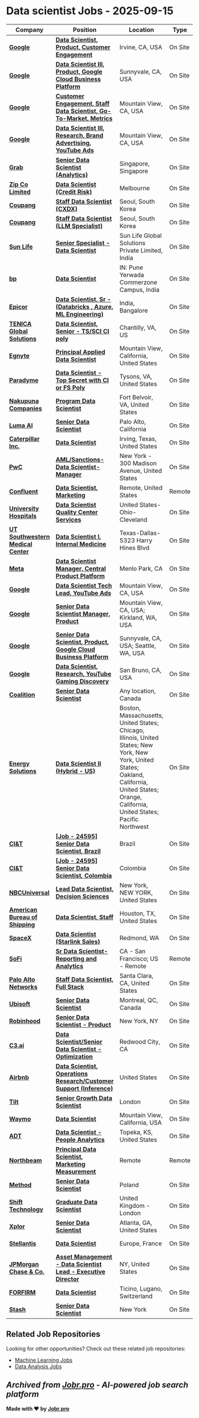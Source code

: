 # Data scientist Jobs - 2025-09-15

| Company | Position | Location | Type | Date |
| ------- | -------- | -------- | ---- | ------ |
| **[Google](https://www.google.com/)** | **[Data Scientist, Product, Customer Engagement](https://www.google.com/about/careers/applications/jobs/results/128135960712880838-data-scientist-product-customer-engagement)** | Irvine, CA, USA | On Site | Sep 15 |
| **[Google](https://www.google.com/)** | **[Data Scientist III, Product, Google Cloud Business Platform](https://www.google.com/about/careers/applications/jobs/results/133335052984427206-data-scientist-iii-product-google-cloud-business-platform)** | Sunnyvale, CA, USA | On Site | Sep 15 |
| **[Google](https://www.google.com/)** | **[Customer Engagement, Staff Data Scientist, Go-To-Market, Metrics](https://www.google.com/about/careers/applications/jobs/results/135630833263223494-customer-engagement-staff-data-scientist-gotomarket-metrics)** | Mountain View, CA, USA | On Site | Sep 15 |
| **[Google](https://www.google.com/)** | **[Data Scientist III, Research, Brand Advertising, YouTube Ads](https://www.google.com/about/careers/applications/jobs/results/111892652097446598-data-scientist-iii-research-brand-advertising-youtube-ads)** | Mountain View, CA, USA | On Site | Sep 15 |
| **[Grab](https://www.grab.com)** | **[Senior Data Scientist (Analytics)](https://jobs.smartrecruiters.com/Grab/744000081918935-senior-data-scientist-analytics-)** | Singapore, Singapore | On Site | Sep 15 |
| **[Zip Co Limited](https://zip.co/)** | **[Data Scientist (Credit Risk)](https://job-boards.greenhouse.io/zipcolimited/jobs/4589313006)** | Melbourne | On Site | Sep 15 |
| **[Coupang](https://www.coupang.com/)** | **[Staff Data Scientist (CXDX)](https://boards.greenhouse.io/coupanginternal/jobs/7244650?gh_jid=7244650)** | Seoul, South Korea | On Site | Sep 15 |
| **[Coupang](https://www.coupang.jobs/)** | **[Staff Data Scientist (LLM Specialist)](https://www.coupang.jobs/en/jobs/?gh_jid=7244649)** | Seoul, South Korea | On Site | Sep 15 |
| **[Sun Life](https://www.sunlife.com/)** | **[Senior Specialist - Data Scientist](https://sunlife.wd3.myworkdayjobs.com/en-US/Experienced-Jobs/job/Gurgaon-Haryana/Senior-Specialist----Data-Scientist_JR00115363)** | Sun Life Global Solutions Private Limited, India | On Site | Sep 15 |
| **[bp](https://www.bp.com/)** | **[Data Scientist](https://bpinternational.wd3.myworkdayjobs.com/en-US/bpCareers/job/India---Pune/Data-Scientist_RQ100245)** | IN: Pune Yerwada Commerzone Campus, India | On Site | Sep 15 |
| **[Epicor](https://www.epicor.com/)** | **[Data Scientist, Sr - (Databricks , Azure, ML Engineering)](https://epicorsoftware.wd5.myworkdayjobs.com/en-US/epicorjobs/job/India-Bangalore/Data-Scientist--Sr_JR102046)** | India, Bangalore | On Site | Sep 15 |
| **[TENICA Global Solutions](https://www.tenica-gs.com/)** | **[Data Scientist, Senior - TS/SCI CI poly](https://recruiting.paylocity.com/Recruiting/Jobs/Details/1194066)** | Chantilly, VA, US | On Site | Sep 14 |
| **[Egnyte](https://www.egnyte.com/)** | **[Principal Applied Data Scientist](https://jobs.jobvite.com/egnyte/job/oNfEvfwV)** | Mountain View, California, United States | On Site | Sep 14 |
| **[Paradyme](https://www.paradymemanagement.com/)** | **[Data Scientist - Top Secret with CI or FS Poly](https://careers-paradymemanagement.icims.com/jobs/2430/application-engineer-ii/job?in_iframe=1)** | Tysons, VA, United States | On Site | Sep 14 |
| **[Nakupuna Companies](https://nakupuna.com/)** | **[Program Data Scientist](https://careers-nakupuna.icims.com/jobs/5708/program-data-scientist/job?in_iframe=1)** | Fort Belvoir, VA, United States | On Site | Sep 14 |
| **[Luma AI](https://lumalabs.ai/)** | **[Senior Data Scientist](https://jobs.lever.co/LumaAi/7df8340c-1407-4fe5-860a-d9e8b59e3995)** | Palo Alto, California | On Site | Sep 14 |
| **[Caterpillar Inc.](https://www.caterpillar.com/)** | **[Data Scientist](https://cat.wd5.myworkdayjobs.com/en-US/caterpillarcareers/job/Irving-Texas/Data-Scientist_R0000312984)** | Irving, Texas, United States | On Site | Sep 14 |
| **[PwC](https://www.pwc.com/)** | **[AML/Sanctions- Data Scientist- Manager](https://pwc.wd3.myworkdayjobs.com/en-US/US_Experienced_Careers/job/NY-New-York/AML-Sanctions--Data-Scientist--Manager_665590WD-1)** | New York - 300 Madison Avenue, United States | On Site | Sep 14 |
| **[Confluent](https://www.confluent.io/)** | **[Data Scientist, Marketing](https://jobs.ashbyhq.com/confluent/b4ce6e56-3065-4c76-b5f7-e58e23326f4b)** | Remote, United States | Remote | Sep 13 |
| **[University Hospitals](https://www.uhhospitals.org/)** | **[Data Scientist Quality Center Services](https://uhhospitals.taleo.net/careersection/2/jobdetail.ftl?job=250008I4)** | United States-Ohio-Cleveland | On Site | Sep 13 |
| **[UT Southwestern Medical Center](https://www.utsouthwestern.edu/)** | **[Data Scientist I, Internal Medicine](https://utsw.taleo.net/careersection/2/jobdetail.ftl?job=892068)** | Texas-Dallas-5323 Harry Hines Blvd | On Site | Sep 13 |
| **[Meta](https://www.meta.com/)** | **[Data Scientist Manager, Central Product Platform](https://www.metacareers.com/jobs/24825863527043364/)** | Menlo Park, CA | On Site | Sep 13 |
| **[Google](https://www.google.com/)** | **[Data Scientist Tech Lead, YouTube Ads](https://www.google.com/about/careers/applications/jobs/results/101752964456030918-data-scientist-tech-lead-youtube-ads)** | Mountain View, CA, USA | On Site | Sep 13 |
| **[Google](https://www.google.com/)** | **[Senior Data Scientist Manager, Product](https://www.google.com/about/careers/applications/jobs/results/96279595572961990-senior-data-scientist-manager-product)** | Mountain View, CA, USA; Kirkland, WA, USA | On Site | Sep 13 |
| **[Google](https://www.google.com/)** | **[Senior Data Scientist, Product, Google Cloud Business Platform](https://www.google.com/about/careers/applications/jobs/results/103755587447071430-senior-data-scientist-product-google-cloud-business-platform)** | Sunnyvale, CA, USA; Seattle, WA, USA | On Site | Sep 13 |
| **[Google](https://www.google.com/)** | **[Data Scientist, Research, YouTube Gaming Discovery](https://www.google.com/about/careers/applications/jobs/results/133609458444968646-data-scientist-research-youtube-gaming-discovery)** | San Bruno, CA, USA | On Site | Sep 13 |
| **[Coalition](https://www.coalitioninc.com/)** | **[Senior Data Scientist](https://www.coalitioninc.com/job-posting?gh_jid=4608460005)** | Any location, Canada | On Site | Sep 12 |
| **[Energy Solutions](https://energy-solution.com/)** | **[Data Scientist II (Hybrid - US)](https://job-boards.greenhouse.io/energysolutions/jobs/4775987007)** | Boston, Massachusetts, United States; Chicago, Illinois, United States; New York, New York, United States; Oakland, California, United States; Orange, California, United States; Pacific Northwest | On Site | Sep 12 |
| **[CI&T](https://ciandt.com/)** | **[\[Job - 24595\] Senior Data Scientist, Brazil](https://jobs.lever.co/ciandt/8d76456a-67c9-461b-8139-30c9db0c1f9d)** | Brazil | On Site | Sep 12 |
| **[CI&T](https://ciandt.com/)** | **[\[Job - 24595\] Senior Data Scientist, Colombia](https://jobs.lever.co/ciandt/63c28f39-3976-4896-94a5-a97b5bcc1679)** | Colombia | On Site | Sep 12 |
| **[NBCUniversal](https://www.nbcunicareers.com)** | **[Lead Data Scientist, Decision Sciences](https://jobs.smartrecruiters.com/NBCUniversal3/744000081731124-lead-data-scientist-decision-sciences)** | New York, NEW YORK, United States | On Site | Sep 12 |
| **[American Bureau of Shipping](https://ww2.eagle.org/)** | **[Data Scientist, Staff](https://hbbq.fa.us2.oraclecloud.com/hcmUI/CandidateExperience/en/sites/jobsearch/job/3520)** | Houston, TX, United States | On Site | Sep 12 |
| **[SpaceX](https://www.spacex.com/)** | **[Data Scientist (Starlink Sales)](https://boards.greenhouse.io/spacex/jobs/8168123002?gh_jid=8168123002)** | Redmond, WA | On Site | Sep 12 |
| **[SoFi](https://www.sofi.com/)** | **[Sr Data Scientist- Reporting and Analytics](https://sofi.com/careers/job/6606154003?gh_jid=6606154003)** | CA - San Francisco; US - Remote | Remote | Sep 12 |
| **[Palo Alto Networks](https://www.paloaltonetworks.com)** | **[Staff Data Scientist, Full Stack](https://jobs.smartrecruiters.com/PaloAltoNetworks2/744000081712163-staff-data-scientist-full-stack)** | Santa Clara, CA, United States | On Site | Sep 12 |
| **[Ubisoft](https://www.ubisoft.com/)** | **[Senior Data Scientist](https://jobs.smartrecruiters.com/Ubisoft2/744000081714027-senior-data-scientist)** | Montreal, QC, Canada | On Site | Sep 12 |
| **[Robinhood](https://robinhood.com/)** | **[Senior Data Scientist - Product](https://boards.greenhouse.io/robinhood/jobs/7248840?t=gh_src=&gh_jid=7248840)** | New York, NY | On Site | Sep 12 |
| **[C3.ai](https://c3.ai/)** | **[Data Scientist/Senior Data Scientist - Optimization](https://c3.ai/job-description/8167877002?gh_jid=8167877002)** | Redwood City, CA | On Site | Sep 12 |
| **[Airbnb](https://www.airbnb.com/)** | **[Data Scientist, Operations Research/Customer Support (Inference)](https://careers.airbnb.com/positions/6922472?gh_jid=6922472)** | United States | On Site | Sep 12 |
| **[Tilt](https://www.tilt.app/)** | **[Senior Growth Data Scientist](https://jobs.ashbyhq.com/tilt/ed501776-2b51-4c16-a3eb-c30f088d557c)** | London | On Site | Sep 12 |
| **[Waymo](https://waymo.com/)** | **[Data Scientist](https://careers.withwaymo.com/jobs?gh_jid=6608598)** | Mountain View, California, USA | On Site | Sep 12 |
| **[ADT](https://www.adt.com/)** | **[Data Scientist - People Analytics](https://fa-erqb-saasfaprod1.fa.ocs.oraclecloud.com/hcmUI/CandidateExperience/en/sites/jobsearch/job/3016577)** | Topeka, KS, United States | On Site | Sep 12 |
| **[Northbeam](https://www.northbeam.io/)** | **[Principal Data Scientist, Marketing Measurement](https://job-boards.greenhouse.io/northbeam/jobs/4601240006)** | Remote | Remote | Sep 12 |
| **[Method](https://www.method.com/)** | **[Senior Data Scientist](https://job-boards.greenhouse.io/method/jobs/7241377003)** | Poland | On Site | Sep 12 |
| **[Shift Technology](https://www.shift-technology.com/)** | **[Graduate Data Scientist](https://www.shift-technology.com/careers?gh_jid=5910904003)** | United Kingdom - London | On Site | Sep 12 |
| **[Xplor](https://www.xplortechnologies.com)** | **[Senior Data Scientist](https://jobs.smartrecruiters.com/Xplor/744000081678825-senior-data-scientist)** | Atlanta, GA, United States | On Site | Sep 12 |
| **[Stellantis](https://www.stellantis.com/)** | **[Data Scientist](https://jobs.groupe-psa.com/Pages/Offre/detailoffre.aspx?idOffre=17242&idOrigine=502&LCID=1036&offerReference=2025-17242)** | Europe, France | On Site | Sep 12 |
| **[JPMorgan Chase & Co.](https://www.jpmorganchase.com/)** | **[Asset Management - Data Scientist Lead - Executive Director](https://jpmc.fa.oraclecloud.com/hcmUI/CandidateExperience/en/sites/jobsearch/job/210647999)** | NY, United States | On Site | Sep 12 |
| **[FORFIRM](https://forfirm.com/)** | **[Data Scientist](https://forfirmconsulting.freshteam.com/jobs/mqaHAf70zKM6/data-scientist)** | Ticino, Lugano, Switzerland | On Site | Sep 12 |
| **[Stash](https://www.stash.com/)** | **[Senior Data Scientist](https://ats.comparably.com/api/v2/stash/post/7248169:?gh_jid=7248169)** | New York | On Site | Sep 12 |

## Related Job Repositories

Looking for other opportunities? Check out these related job repositories:

- [Machine Learning Jobs](https://github.com/jobs-jobr-pro/Machine-Learning-Jobs)
- [Data Analysis Jobs](https://github.com/jobs-jobr-pro/Data-Analysis-Jobs)



*Archived from [Jobr.pro](https://jobr.pro?utm_source=github&utm_medium=repo&utm_campaign=github-data-science-jobs) - AI-powered job search platform*
---

**Made with ❤️ by [Jobr.pro](https://jobr.pro?utm_source=github&utm_medium=repo&utm_campaign=github-data-science-jobs)**